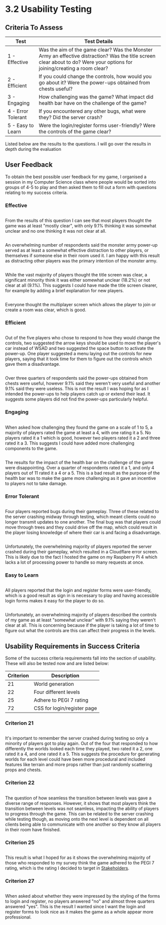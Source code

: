 # 3.2 Usability Testing

## Criteria To Assess

| Test               | Test Details                                                                                                                                                               |
| ------------------ | -------------------------------------------------------------------------------------------------------------------------------------------------------------------------- |
| 1 - Effective      | Was the aim of the game clear? Was the Monster Army an effective distraction? Was the title screen clear about to do? Were your options for joining/creating a room clear? |
| 2 - Efficient      | If you could change the controls, how would you go about it? Were the power-ups obtained from chests useful?                                                               |
| 3 - Engaging       | How challenging was the game? What impact did health bar have on the challenge of the game?                                                                                |
| 4 - Error Tolerant | If you encountered any other bugs, what were they? Did the server crash?                                                                                                   |
| 5 - Easy to Learn  | Were the login/register forms user-friendly? Were the controls of the game clear?                                                                                          |

Listed below are the results to the questions. I will go over the results in depth during the evaluation

## User Feedback

To obtain the best possible user feedback for my game, I organised a session in my Computer Science class where people would be sorted into groups of 4-5 to play and then asked them to fill out a form with questions relating to my success criteria.

### Effective

<figure><img src="../.gitbook/assets/image (68).png" alt=""><figcaption></figcaption></figure>

From the results of this question I can see that most players thought the game was at least "mostly clear", with only 9.1% thinking it was somewhat unclear and no one thinking it was not clear at all.

<figure><img src="../.gitbook/assets/image (70).png" alt=""><figcaption></figcaption></figure>

An overwhelming number of respondents said the monster army power-up served as at least a somewhat effective distraction to other players, or themselves if someone else in their room used it. I am happy with this result as distracting other players was the primary intention of the monster army.

<figure><img src="../.gitbook/assets/image (71).png" alt=""><figcaption></figcaption></figure>

While the vast majority of players thought the title screen was clear, a significant minority think it was either somewhat unclear (18.2%) or not clear at all (9.1%). This suggests I could have made the title screen clearer, for example by adding a brief explanation for new players.

<figure><img src="../.gitbook/assets/image (72).png" alt=""><figcaption></figcaption></figure>

Everyone thought the multiplayer screen which allows the player to join or create a room was clear, which is good.

### Efficient

<figure><img src="../.gitbook/assets/image (73).png" alt=""><figcaption></figcaption></figure>

Out of the five players who chose to respond to how they would change the controls, two suggested the arrow keys should be used to move the player's car instead of WSAD and two suggested the space button to activate the power-up. One player suggested a menu laying out the controls for new players, saying that it took time for them to figure out the controls which gave them a disadvantage.

<figure><img src="../.gitbook/assets/image (74).png" alt=""><figcaption></figcaption></figure>

Over three quarters of respondents said the power-ups obtained from chests were useful, however 9.1% said they weren't very useful and another 9.1% said they were useless. This is not the result I was hoping for as I intended the power-ups to help players catch up or extend their lead. It suggests some players did not find the power-ups particularly helpful.

### Engaging

<figure><img src="../.gitbook/assets/image (75).png" alt=""><figcaption></figcaption></figure>

When asked how challenging they found the game on a scale of 1 to 5, a majority of players rated the game at least a 4, with one rating it a 5. No players rated it a 1 which is good, however two players rated it a 2 and three rated it a 3. This suggests I could have added more challenging components to the game.

<figure><img src="../.gitbook/assets/image (76).png" alt=""><figcaption></figcaption></figure>

The results for the impact of the health bar on the challenge of the game were disappointing. Over a quarter of respondents rated it a 1, and only 4 players out of 11 rated it a 4 or a 5. This is a bad result as the purpose of the health bar was to make the game more challenging as it gave an incentive to players not to take damage.

### Error Tolerant

<figure><img src="../.gitbook/assets/image (77).png" alt=""><figcaption></figcaption></figure>

Four players reported bugs during their gameplay. Three of these related to the server crashing midway through testing, which meant clients could no longer transmit updates to one another. The final bug was that players could move through trees and they could drive off the map, which could result in the player losing knowledge of where their car is and facing a disadvantage.&#x20;

<figure><img src="../.gitbook/assets/image (78).png" alt=""><figcaption></figcaption></figure>

Unfortunately, the overwhelming majority of players reported the server crashed during their gameplay, which resulted in a Cloudflare error screen. This is likely due to the fact I hosted the game on my Raspberry Pi 4 which lacks a lot of processing power to handle so many requests at once.&#x20;

### Easy to Learn

<figure><img src="../.gitbook/assets/image (79).png" alt=""><figcaption></figcaption></figure>

All players reported that the login and register forms were user-friendly, which is a good result as sign in is necessary to play and having accessible login forms makes it easy for the player to do so.

<figure><img src="../.gitbook/assets/image (80).png" alt=""><figcaption></figcaption></figure>

Unfortunately, an overwhelming majority of players described the controls of my game as at least "somewhat unclear" with 9.1% saying they weren't clear at all. This is concerning because if the player is taking a lot of time to figure out what the controls are this can affect their progress in the levels.

## Usability Requirements in Success Criteria

Some of the success criteria requirements fall into the section of usability. These will also be tested now and are listed below:

| Criterion | Description                 |
| --------- | --------------------------- |
| 21        | World generation            |
| 22        | Four different levels       |
| 25        | Adhere to PEGI 7 rating     |
| 72        | CSS for login/register page |

### Criterion 21

<figure><img src="../.gitbook/assets/image (1).png" alt=""><figcaption></figcaption></figure>

It's important to remember the server crashed during testing so only a minority of players got to play again. Out of the four that responded to how differently the worlds looked each time they played, two rated it a 2, one rated it a 4, and one rated it a 5. This suggests the procedure for generating worlds for each level could have been more procedural and included features like terrain and more props rather than just randomly scattering props and chests.

### Criterion 22

<figure><img src="../.gitbook/assets/image (2).png" alt=""><figcaption></figcaption></figure>

The question of how seamless the transition between levels was gave a diverse range of responses. However, it shows that most players think the transition between levels was not seamless, impacting the ability of players to progress through the game. This can be related to the server crashing while testing though, as moving onto the next level is dependent on all clients being able to communicate with one another so they know all players in their room have finished.

### Criterion 25

<figure><img src="../.gitbook/assets/image.png" alt=""><figcaption></figcaption></figure>

This result is what I hoped for as it shows the overwhelming majority of those who responded to my survey think the game adhered to the PEGI 7 rating, which is the rating I decided to target in [Stakeholders](../1-analysis/1.2-stakeholders.md).

### Criterion 27

<figure><img src="../.gitbook/assets/image (3).png" alt=""><figcaption></figcaption></figure>

When asked about whether they were impressed by the styling of the forms to login and register, no players answered "no" and almost three quarters answered "yes". This is the result I wanted since I want the login and register forms to look nice as it makes the game as a whole appear more professional.
